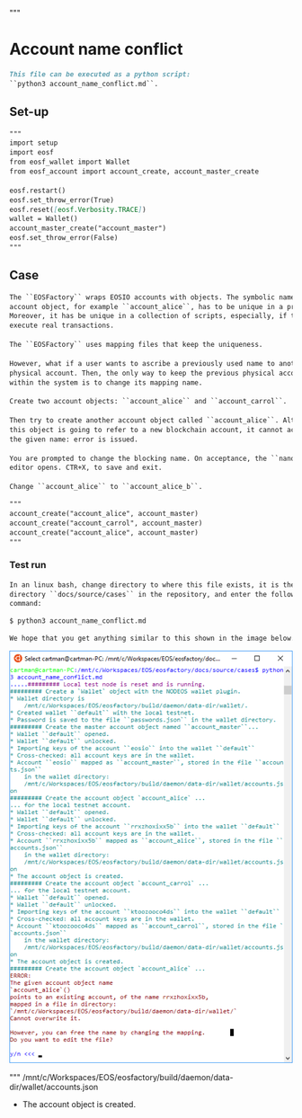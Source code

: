 """
# Account name conflict

```md
This file can be executed as a python script: 
``python3 account_name_conflict.md``.
```

## Set-up
```md
"""
import setup
import eosf
from eosf_wallet import Wallet
from eosf_account import account_create, account_master_create

eosf.restart()
eosf.set_throw_error(True)
eosf.reset([eosf.Verbosity.TRACE]) 
wallet = Wallet()
account_master_create("account_master")
eosf.set_throw_error(False)
"""
```
## Case
```md
The ``EOSFactory`` wraps EOSIO accounts with objects. The symbolic name of an 
account object, for example ``account_alice``, has to be unique in a program. 
Moreover, it has be unique in a collection of scripts, especially, if they 
execute real transactions.

The ``EOSFactory`` uses mapping files that keep the uniqueness.

However, what if a user wants to ascribe a previously used name to another 
physical account. Then, the only way to keep the previous physical account 
within the system is to change its mapping name.

Create two account objects: ``account_alice`` and ``account_carrol``.

Then try to create another account object called ``account_alice``. Although
this object is going to refer to a new blockchain account, it cannot accept
the given name: error is issued.

You are prompted to change the blocking name. On acceptance, the ``nano`` 
editor opens. CTR+X, to save and exit.

Change ``account_alice`` to ``account_alice_b``.
```

```md
"""
account_create("account_alice", account_master)
account_create("account_carrol", account_master)
account_create("account_alice", account_master)
"""
```

### Test run
```md
In an linux bash, change directory to where this file exists, it is the 
directory ``docs/source/cases`` in the repository, and enter the following 
command:
```
```md
$ python3 account_name_conflict.md
```
```md
We hope that you get anything similar to this shown in the image below.
```
<img src="account_name_conflict.png" 
    onerror="this.src='../../../source/cases/account_name_conflict.png'"   
    alt="account name conflict" width="640px"/>

"""
    /mnt/c/Workspaces/EOS/eosfactory/build/daemon/data-dir/wallet/accounts.json
* The account object is created.